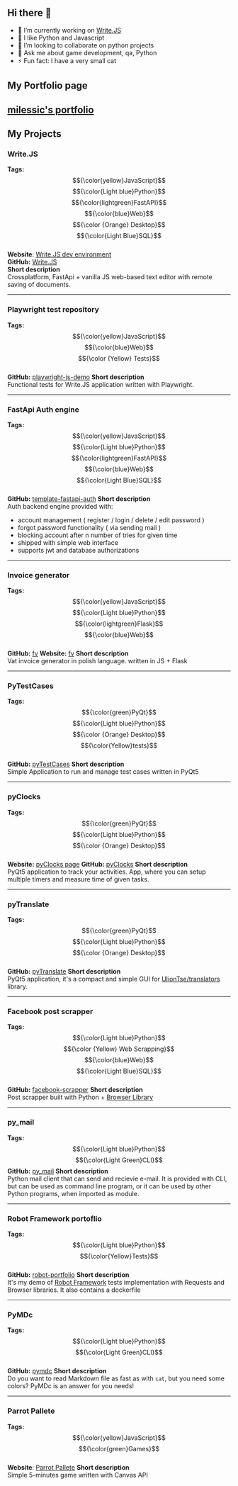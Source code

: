 ## Hi there 👋
- 🔭 I’m currently working on [Write.JS](https://writejs.bieda.it/)
- 🌱 I like Python and Javascript
- 👯 I’m looking to collaborate on python projects
- 💬 Ask me about game development, qa, Python
- ⚡ Fun fact: I have a very small cat

## My Portfolio page
[milessic's portfolio](http://mjportfolio.bieda.it/)
---
## My Projects
### Write.JS
**Tags:** $${\color{yellow}JavaScript}$$ $${\color{Light blue}Python}$$ $${\color{lightgreen}FastAPI}$$ $${\color{blue}Web}$$ $${\color {Orange} Desktop}$$  $${\color{Light Blue}SQL}$$<br>
**Website**: [Write.JS dev environment](https://writejs.bieda.it/)<br>
**GitHub:** 
[Write.JS](https://github.com/milessic/write.js)<br>
**Short description**<br>
Crossplatform, FastApi + vanilla JS web-based text editor with remote saving of documents.

---
### Playwright test repository
**Tags:** $${\color{yellow}JavaScript}$$ $${\color{blue}Web}$$ $${\color {Yellow} Tests}$$ <br>
**GitHub:** [playwright-js-demo](https://github.com/milessic/playwright-js-demo)
**Short description**<br>
Functional tests for Write.JS application written with Playwright.

---
### FastApi Auth engine
**Tags:** $${\color{yellow}JavaScript}$$ $${\color{Light blue}Python}$$ $${\color{lightgreen}FastAPI}$$ $${\color{blue}Web}$$  $${\color{Light Blue}SQL}$$<br>
**GitHub:** [template-fastapi-auth](https://github.com/milessic/template-fastapi-auth)
**Short description**<br>
Auth backend engine provided with:
- account management ( register / login / delete / edit password )
- forgot password functionality ( via sending mail )
- blocking account after n number of tries for given time
- shipped with simple web interface
- supports jwt and database authorizations

---
### Invoice generator
**Tags:** $${\color{yellow}JavaScript}$$ $${\color{Light blue}Python}$$ $${\color{lightgreen}Flask}$$ $${\color{blue}Web}$$<br>
**GitHub:** [fv](https://github.com/milessic/fv)
**Website:** [fv](https://fakturki.bieda.it)
**Short description**<br>
Vat invoice generator in polish language. written in JS + Flask

---
### PyTestCases
**Tags:** $${\color{green}PyQt}$$ $${\color{Light blue}Python}$$ $${\color {Orange} Desktop}$$ $${\color{Yellow}tests}$$ <br>
**GitHub:** [pyTestCases](https://github.com/milessic/)
**Short description**<br>
Simple Application to run and manage test cases written in PyQt5

---
### pyClocks
**Tags:** $${\color{green}PyQt}$$ $${\color{Light blue}Python}$$ $${\color {Orange} Desktop}$$ <br>
**Website:** [pyClocks page](https://milessic.github.io/pyClocks/)
**GitHub:** [pyClocks](https://github.com/milessic/)
**Short description**<br>
PyQt5 application to track your activities. App, where you can setup multiple timers and measure time of given tasks.

---
### pyTranslate
**Tags:** $${\color{green}PyQt}$$ $${\color{Light blue}Python}$$ $${\color {Orange} Desktop}$$ <br>
**GitHub:** [pyTranslate](https://github.com/milessic/pyTranslate)
**Short description**<br>
PyQt5 application, it's a compact and simple GUI for [UlionTse/translators](https://github.com/UlionTse/translators) library. 


---
### Facebook post scrapper
**Tags:** $${\color{Light blue}Python}$$ $${\color {Yellow} Web Scrapping}$$ $${\color{blue}Web}$$ $${\color{Light Blue}SQL}$$ <br>
**GitHub:** [facebook-scrapper](https://github.com/milessic/)
**Short description**<br>
Post scrapper built with Python + [Browser Library](https://robotframework-browser.org/)

---
### py_mail
**Tags:** $${\color{Light blue}Python}$$ $${\color{Light Green}CLI}$$
**GitHub:** [py_mail](https://github.com/milessic/py_mail)
**Short description**<br>
Python mail client that can send and recievie e-mail. It is provided with CLI, but can be used as command line program, or it can be used by other Python programs, when imported as module.

---
### Robot Framework portoflio
**Tags:** $${\color{Light blue}Python}$$ $${\color{Yellow}Tests}$$ <br>
**GitHub:** [robot-portfolio](https://github.com/milessic/robot-portfolio)
**Short description**<br>
It's my demo of [Robot Framework](https://robotframework.org/) tests implementation with Requests and Browser libraries. It also contains a dockerfile

---
### PyMDc
**Tags:** $${\color{Light blue}Python}$$ $${\color{Light Green}CLI}$$ <br>
**GitHub:** [pymdc](https://github.com/milessic/)
**Short description**<br>
Do you want to read Markdown file as fast as with ``cat``, but you need some colors? PyMDc is an answer for you needs!

---
### Parrot Pallete
**Tags:** $${\color{yellow}JavaScript}$$ $${\color{green}Games}$$<br>
**Website**: [Parrot Pallete](https://https://paleta.bieda.it/)
**Short description**<br>
Simple 5-minutes game written with Canvas API
<!--
---
### 
**GitHub:** [](https://github.com/milessic/)
**Short description**<br>
-->
